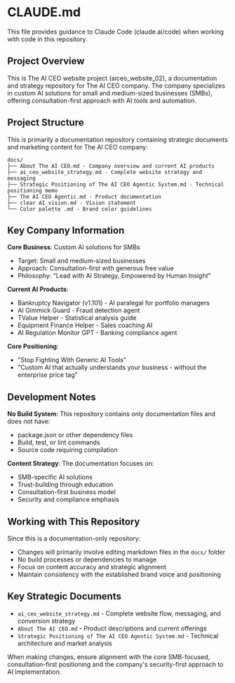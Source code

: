 # CLAUDE.md

This file provides guidance to Claude Code (claude.ai/code) when working with code in this repository.

## Project Overview

This is The AI CEO website project (aiceo_website_02), a documentation and strategy repository for The AI CEO company. The company specializes in custom AI solutions for small and medium-sized businesses (SMBs), offering consultation-first approach with AI tools and automation.

## Project Structure

This is primarily a documentation repository containing strategic documents and marketing content for The AI CEO company:

```
docs/
├── About The AI CEO.md - Company overview and current AI products
├── ai_ceo_website_strategy.md - Complete website strategy and messaging
├── Strategic Positioning of The AI CEO Agentic System.md - Technical positioning memo
├── The AI CEO Agentic.md - Product documentation
├── clear AI vision.md - Vision statement
└── Color palette .md - Brand color guidelines
```

## Key Company Information

**Core Business**: Custom AI solutions for SMBs
- Target: Small and medium-sized businesses
- Approach: Consultation-first with generous free value
- Philosophy: "Lead with AI Strategy, Empowered by Human Insight"

**Current AI Products**:
- Bankruptcy Navigator (v1.101) - AI paralegal for portfolio managers
- AI Gimmick Guard - Fraud detection agent
- TValue Helper - Statistical analysis guide
- Equipment Finance Helper - Sales coaching AI
- AI Regulation Monitor GPT - Banking compliance agent

**Core Positioning**: 
- "Stop Fighting With Generic AI Tools"
- "Custom AI that actually understands your business - without the enterprise price tag"

## Development Notes

**No Build System**: This repository contains only documentation files and does not have:
- package.json or other dependency files
- Build, test, or lint commands
- Source code requiring compilation

**Content Strategy**: The documentation focuses on:
- SMB-specific AI solutions
- Trust-building through education
- Consultation-first business model
- Security and compliance emphasis

## Working with This Repository

Since this is a documentation-only repository:
- Changes will primarily involve editing markdown files in the `docs/` folder
- No build processes or dependencies to manage
- Focus on content accuracy and strategic alignment
- Maintain consistency with the established brand voice and positioning

## Key Strategic Documents

- `ai_ceo_website_strategy.md` - Complete website flow, messaging, and conversion strategy
- `About The AI CEO.md` - Product descriptions and current offerings
- `Strategic Positioning of The AI CEO Agentic System.md` - Technical architecture and market analysis

When making changes, ensure alignment with the core SMB-focused, consultation-first positioning and the company's security-first approach to AI implementation.